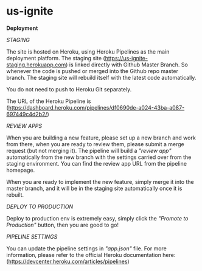 # us-ignite

**Deployment**

*STAGING*

The site is hosted on Heroku, using Heroku Pipelines as the main deployment platform. 
The staging site (https://us-ignite-staging.herokuapp.com) is linked directly with Github Master Branch. So whenever 
the code is pushed or merged into the Github repo master branch. The staging site will rebuild itself with the latest 
code automatically.

You do not need to push to Heroku Git separately.

The URL of the Heroku Pipeline is (https://dashboard.heroku.com/pipelines/df0690de-a024-43ba-a087-697449c4d2b2/)

*REVIEW APPS*

When you are building a new feature, please set up a new branch and work from there, when you are ready to review them, 
please submit a merge request (but not merging it). The pipeline will build a *"review app"* automatically from the 
new branch with the settings carried over from the staging environment. You can find the review app URL from the 
pipeline homepage.

When you are ready to implement the new feature, simply merge it into the master branch, and it will be in the staging
site automatically once it is rebuilt.

*DEPLOY TO PRODUCTION*

Deploy to production env is extremely easy, simply click the *"Promote to Production"* button, then you are good to go!

*PIPELINE SETTINGS*

You can update the pipeline settings in *"app.json"* file. For more information, please refer to the official Heroku 
documentation here: (https://devcenter.heroku.com/articles/pipelines)

